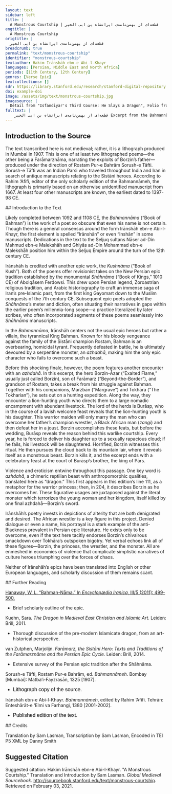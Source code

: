 ```yaml
---
layout: text
sidebar: left
title: |
  A Monstrous Courtship | قطعه‌ای از بهمن‌نامه‌ی ایرانشاه بن ابی الخیر
engtitle: |
  A Monstrous Courtship
origtitle: |
  قطعه‌ای از بهمن‌نامه‌ی ایرانشاه بن ابی الخیر
breadcrumb: true
permalink: "text/monstrous-courtship"
identifier: "monstrous-courtship"
textauthor: Hakim Irānshāh ebn-e Abi-l-Khayr
languages: [Persian, Middle East and North Africa]
periods: [11th Century, 12th Century]
genres: [Verse Epic]
textcollections: []
sdr: https://library.stanford.edu/research/stanford-digital-repository 
doi: example-doi 
image: /assets/img/text/monstrous-courtship.jpg
imagesource: |
  Detail from "Isfandiyar's Third Course: He Slays a Dragon", Folio from a Shahnama (Book of Kings), Abu'l Qasim Firdausi, ca. 1330–40; Ink, opaque watercolor, gold, and silver on paper; Metropolitan Museum of Art Bequest of Monroe C. Gutman, 1974 [CC]
fulltext: |
    قطعه‌ای از بهمن‌نامه‌ی ایرانشاه بن ابی الخیر Excerpt from the Bahmannāmeh of Irānshāh ebn-e Abi-l-Khayr برفتند ازینسان سه روز و سه شب｜شکم گرسنه ناچریده به لب They went on like this, three days and three nights, bellies hungry, lips famished. تن از ناچریدن چو شاخ نوان｜شده زیرشان بارگی ناتوان Their famished bodies became like quaking branches, their steeds weak beneath them. داستان برزین آزر با غلام و شیر The Tale of Borzin-Āzar, the Youth, and the Lion روز چهارم گه نیمروز｜غلامی همی رفت بس دلفروز The fourth day, at noontime, a youth went by, very pleasing to the heart, نشسته بر اسب عقیلی نژاد｜به دیدار کوه و به رفتار باد Seated on a horse of exalted pedigree, looking like a mountain, moving like wind, رخی همچو خورشید فرمانروا｜تنی همچو برقی میان هوا Face like the sovereign sun, body like lightning amid the air, یکی پیرهن پرنیان در برش｜کلاهی ز مشک سیه بر سرش A silken shirt over the chest, a musk-black hat over the head— گشاده گلی چو گل نارون｜ز خون تیره گشته برو پیرهن An opened flower, like an elm flower, shirt stained dark with blood. گرفته یکی شیر جنگی به بند｜فکنده مر او را به گردون کمند With a warlike lion taken in snares, a lasso thrown around its throat. به یاران چنین گفت برزین گو｜که با این شگفتست بسیار نو The hero Borzin said this to his companions: “This is a wonder, unprecedented… ببینید کاین کودک شیر خوار｜چگونه گرفتست آن شیر خوار See how this lion-eating child captured that wretched lion.” همانگه رسیدند نزد غلام｜بپرسید برزین و کردش سلام Right away they drew near to the youth. Borzin asked and gave his greeting, بدو گفت از آن پس که ای شیر زوش｜به گفتار من پهن بگشای گوش Said then, “Mighty lion! Open your ears wide to my speech. بدان کاندرین مرز بیگانه ایم｜اگر چند هر یک ز یک خانه ایم Know that we’re strangers in these borderlands, though each of us is from the same house. سه روز و سه شب گشت تا نان و آب｜نخورديم و از ما رمیده ست خواب It’s been three days and three nights since we’ve had food or drink, and sleep has fled from us. اگر میزبانی کنی در خورست｜که آزادمردی هم از گوهر ست It would be fitting if you hosted us, since nobility also comes from quality.” پریچهره پاسخ چنین داد باز｜که گر کار آسان نگیری دراز The fairy-faced youth gave this answer back: “If you don’t want to make an easy task tough, بیایید کز گوشت این شیر جنگ｜شما را کبابی دهم بی درنگ Come, and from the flesh of this battling lion, I’ll make you kebabs right away. مرا خوردن اینست بیگاه و گاه｜ندانم جز از بیشه و شیر راه This is my food, both night and day; I know no way but woods and lions. شکم چون تهی شد بر آید به جوش｜به هر چیز کردن توانی خموش When the belly becomes empty, it begins to churn; then, it might be silenced by anything. بدین خوردنی گر ندارید خوی｜شما را ازین بهتر است آرزوی But if you don’t have the stomach for such food, there’s better hope for you yet: به صحرا بدان بیشه اندر شوید｜چو لختی از آن سر فروتر شوید From these woods, enter the wasteland. When you’ve gone a little further that way, در و دشت و کوه و بیابان همه｜نه بینید جایی تهی از رمه In all the vale and plain and mountain and desert, you won’t see a spot empty of herds از اسبان تازی هیونان بار｜ز گاوان گردون هزاران هزار Of Arabian horses, baggage camels, thousands upon thousands of Tauruses, هم از مادیانها که بر شب یله｜هم از گوسفندان فراوان گله Also of mares that are loosed at night, also of sheep in abundant flocks. یکایک میان رمه بگذرید｜یکی دشت پیش اندرون بسپرید One after the other, pass among the herds, until you arrive in a further plain. بران دشت یابید خیمه هزار｜زده بر کنار یکی جویبار On that plain, you’ll find a thousand tents pitched beside a stream, همه دیبه‌یی سرخ زرد و بنفش｜زده بر در خیمه ها بر درفش All with crimson, yellow, and violet brocade set as flags by the tent doors. کجا خیمه‌یی سرخ اندر میان｜ سرش ماه زر دامنش پرنیان Where there’s a crimson tent in the midst, a golden moon on its crest, its skirts of silk, در آن خیمه آرام و خواب منست｜خداوند آن خانه باب منست In that tent is my rest and relaxation; the lord of that house is my father. ز من پیش او آشنایی دهید｜به جان از خورش روشنایی دهید Give him my regards, brighten your souls with food. بباشید یکچند مهمان ما｜فروزان شود کاخ و ایوان ما You’ll be our guests for a while. Our palace and vaulted hallThroughout this tale, the poet uses the architectural vocabulary of a settled court to describe the nomadic domain of Burāsb.will become radiant.” بخندید برزین و گفت ای دلیر｜به یزدان که هرگز نخوردیم شیر Borzin laughed, and said, “Brave one! By God, we’ve never eaten lion!” وز آنجا سوی بیشه بشتافتند｜جهانی پر از چارپا یافتند And from there they dashed towards the wood. They found the earth covered in livestock, یکی کودک اندر میان گله｜گله بر در و دشت گروه یله A child in the midst of the flocks, flocks on the vales and plains, wandering in groups— زده بر سر چوب تکیه چنان｜کجا باشد آیین و رسم شبان Pitched on top a pole, a sort of refuge, as is the custom and tradition of herdsmen there. بدو گفت پرمایه برزین تویی｜ز خون فرامرز پر کین تو یی The herdboy said, “You’re the wise Borzin! You’re of the vengeful Farāmarz’s blood! برو کآمد اکنون گه کام تو｜به خورشید تابان رسد نام تو Go on, for now the time of your desires has come; your fame has reached the blazing sun. به کاری که داری به پیش اندرون｜ترا بخت باشد بران رهنمون For the task that you have up ahead, fortune will be yours, by this prediction!” سپهبد همی گفت کاین فالگوی｜ز برزین چه آگاهی آمد به روی The commander kept saying, “How did this fortune-teller come to know of Borzin?” از آن چارپا سر به سر در گذشت｜ به بالا بر آمد از آن پهن دشت He passed by all that livestock, and came up from that wide plain. نگه کرد دشتی پر از خیمه دید｜همه سرخ و زرد و بنفش و سفید He looked, saw a plain full of tents, all crimson and yellow and violet and white, ز دیبای رومی یکایک زده｜ نگارش سراسر به زر آزده Each one fashioned of ByzantineRumi, “Roman,” a generic term for the West; in Irānshāh’s day, it referred particularly to the Byzantine Empire. brocade, sewn all over with golden figures; نهادند زی خیمه ای سرخ روی｜زبان از شگفتی پر از گفتگوی They turned towards a nearby crimson tent, the wonder of gossiping tongues, ز دیبای رومی یکی بارگاه｜نشسته یکی پیر در بارگاه A court of Byzantine brocade, an old man seated in the court, غلامان زرین کمر صف زده｜کلاه و کمرها به زر آزده Golden-belted youths set in ranks, hats and belts stitched with gold. برو آفرین کرد برزین و گفت｜که با جان تو آفرین باد جفت Borzin praised him, and said, “May praise be mated to your soul!” یکایک بپرسیدشان مرزبان｜سخن کرد گویا به شیرین زبان Marzbān asked them one by one, spoke his speech with a sweet tongue: چو مهمانت آید سخن خوبگوی｜ترش کم کن از بینوایی تو روی “When your guest comes, speaking eloquent speech, don’t knit your brows over your poverty.” نکو گفت دستور با شاه فش｜چه نیکوست از میزبان خوی خوش The councilor spoke fairly to the kingly one: “How sweet is a host’s good disposition!” مر آن پیر را بود بوراسب نام｜از آن چارپا روز و شب شادکام That old man’s name was Burāsb; his livestock made him blissful day and night. ز برزین بپرسید کای نامدار｜تو چون اوفتادی بدین ره گذار He asked Borzin, “Fame-bearer, why did you set out on this journey? کی و کجا رفت خواهی بگوی｜ز ما آرزو هر چه خواهی بجوی When and where do you wish to go? Speak! Seek from us whatever wish you desire.” بدو پهلوان گفت کای نیک خوی｜مرا نیست جز دیدنت آرزوی The champion said to him, “Fair-natured man, I have no wish but to see you. همی رفت خواهیم جایی دگر｜بدین کشور افتاد ما را گذر We still seek to go elsewhere—our passage has led through this country. بدین بارگه میهمان آمدیم｜خریدار رویت به جان آمدیم We’ve come as guests to this court; we’ve come to purchase your honor with our souls.” بفرمود بوراسب اندر زمان｜به خوالیگرش تا بیاورد نان Burāsb commanded his cook to bring food right away: ز بریان و ماهی و مرغ و بره｜ز هرگونه ای خوردنیها سره Fried meats and fish and poultry and lamb, every sort of pleasing food. بخوردند و زان تازه تر شد روان｜در آورد نیرو به تن پهلوان They ate, and it refreshed their spirits; it brought back strength to the champion’s body. بر آراستندش یکی خوابگاه｜روانش بر آسود از رنج راه A resting place was decked out for him; his spirit settled down from the sufferings of the road. دگر روز بوراسب خوانی نهاد｜که هرگز کس آن را ندارد به یاد The next day, Burāsb set out a banquet, unlike any that anyone could remember. ز هر خیمه ای نامداری بخواند｜بدان ساخته خوانشان بر نشاند He summoned a famous lord from every tent; with such preparations, set out a banquet for them. بخوردند از آن خوان بپرداختند｜یکی بزمگاه همی ساختند They ate, partook in that banquet with gusto; they were fashioning a feasting place. زمین بستد از باده ی ناب نور｜هوا پر شد از بوی مشک و بخور The earth was drenched in pure-bright wine, the air filled with the scents of musk and incense, فلک دود بست از بخار کباب｜به جرعه زمین مست گشت از شراب The heavens smoke-choked with kebab vapors. The earth grew drunk with gouts of wine. ز بوی گل و نرگس و یاسمین｜زمین شد به سان بهشت برین From the scent of rose, daffodils, and jasmine, the earth became like lofty paradise. همه ساز آن بارگه سیم ناب｜همه دل بر آواز چنگ و رباب All that court’s gear was pure silver, all hearts set on the songs of harp and rebab. چو از باده ی زرد همچون بهی｜سر سرکشان شد ز دانش تهی When yellow wine, just like beauty, emptied the haughty lords’ heads of wisdom, هوا پرده بر داشت از روی شرم｜بلندی گرفت آن سخنهای نرم The breeze lifted a veil from the face of shame. Those soft words took flight. سرافراز برزین به بوراسب گفت｜که اکنون سخنها نباید نهفت The proud Borzin said to Burāsb, “Now there’s no need to conceal speech. همی تا بدیدم بدانم ترا｜به نام و نژادت چه خوانم ترا I must know who you are, your name and your lineage; what should I call you? سزد گر بگویی که این جای چیست｜همین چارپای دلارای کیست It’s fitting if you say what this place is, and whose is this lovely livestock? که را باشد این کشور و جویبار｜چنین لشکری همچو باغ بهار Whose might this land and stream be, this warband like a spring garden?” چنین پاسخش داد کای سرفراز｜کنم آشکارا به پیش تو راز The other answered him, “Proud man, I will reveal this secret to you: چنان دان که این مرز جای منست｜همه دشت پر چارپای منست Know that this borderland is my place. All the plain is full of my livestock. مر این جوی را زنده رودست نام｜من از دیدنش سال و مه شاد کام The name of this stream is the Zandeh-rud.Literally, “Life-Giving River,” this flows from the Zagros Mountains through the city of Esfahān, though in recent years its flow has become drastically reduced through drought and mismanagement. Seeing it, I am blissful every month and year. گیا چون بر آید ز روی زمین｜بیایم من از پارس ایدر چنین When greenery comes up from the earth’s face, I come from Pārs to this very place. بدین مرغزار آورم چارپای｜چو فربه شود باز گردم به جای To this prairie, I bring the livestock; when they become fat, I go back. شه پارس باشد یکی نامور｜برادر مرا و ز پشت پدر The king of Pārs is a famous man, my brother, descended from my father. سرافراز یزدان نام ویست｜جهان سر به سر زیر کام ویست Proud Yazdād is his name. From end to end, the world is subject to his desire. به گاه شمردن دو ره سی هزار｜فزون آیدش لشکر نامدار In the mustering place, more than sixty thousand of his famed warband come to him. میان من و اوست این چارپای｜همه گدایی مرا زین به پای These livestock are shared between me and him; all of my dominion is based on this. غم آنست کز بهمن اسفندیار｜به تنگی گذارد همی روزگار The tragedy is that thanks to Bahman son of Esfandiyār, he passes his days in anxiety. همی خواهد از کشورش شاه باژ｜ندانم که گردون چه دارد به راز Bahman keeps seeking royal tribute from his land; I don’t know what secrets the heavens keep. شب و روز در پیش یزدان به پای｜همی گوید ای دادر پاک رای Night and day before God on his feet, Yazdād keeps saying, ‘Oh Just One of pure judgment, بده برزین ازان بدکنش｜مگردان ز کینه مر او را منش Deliver Borzin from that evildoer; do not turn his spirit back from vengeance. تبه کن تو بر دست این جان اوی｜منه بر جهان پیش فرمان اوی By Borzin’s hands, destroy Bahman’s life; do not deliver the world into his control.’Oppressed by Bahman, Yazdād prays for the king’s rival, Borzin. کنون آگهی آمد این چند روز｜ز برزین کجا بخت او گشت کوز Now news has come these past few days of Borzin, how his luck went crooked. تبه گشت بر دست آن دیوزاد｜که نام نژادش به گیتی مباد He was destroyed by that demon-spawn’s hand (may that lineage’s name vanish from the earth!) دل ما بلرزید از آن درد و غم｜وزین آگهی جان ما شد دژم Our hearts trembled from that pain and sorrow, and from that news our souls grew depressed. دگر باره شنیدم از رهنمای｜که آن پهلوان زنده مانده به جای Later, we heard from a courier that the champion remained alive, somewhere.” بدو گفت کز بهمن آمد سپاه｜سپاهی که بر باد بر بست راه Borzin told him, "An army came from Bahman, an army that blocked the passage of the wind. ز برزین آزر شکسته شدند｜بسی کشته و زار و خسته شدند They were shattered by Borzin-Āzar; many were killed or hurt or wounded.” چو بشنید بوراسب از آن شاد شد｜وزان غم روان وی آزاد شد When Burāsb heard this, he became glad, and his spirit became freed from that sorrow. بدو آفرین کرد و گفت ای جوان｜مرا از غم آزاد کردی روان He praised him, and said, “Young man, you’ve freed my spirit from sorrow. ز غمها روان تو آزاد باد｜دل نیک بختان تو شاد باد May your spirit be free from sorrow. May your fair-fortuned heart be glad!” بدو گفت کاین خیمه ها سر به سر｜که را باشد ای مهتر نامور Borzin said to him, “These tents altogether—whose are they, famous nobleman? ندانیم کس را بدین پایگاه｜ندارد چنین دستگه هیچ شاه We don’t know anyone in this encampment; no king has such a court!” بخندید بوراسب گفت ای پسر｜که را باشد این ساز و آیین و کر Burāsb laughed and said, “Son, whose is this gear, these customs and might? مر این سر کشان را که بینی همی｜به دل مهرشان بر گزینی همی They belong to these proud lords you keep seeing; you’d always pick out love in their hearts. نه خویشند ما را و نه لشکری｜همه با دل خویش درد آوری They aren’t mine, they aren’t my warband—all bring the pain of their own hearts! هزارند فرزند شاهان چین｜ز روم و ز چین و ز ایران زمین They’re a thousand kings’ sons from China; from Byzantium, China, and the land of Iran. همه یک به یک در پی کام دل｜وزین کام دل باز مانده خجل Each of them searching for his heart’s desire, and by this heart’s desire still confounded. بدین راه گر دیده ای کودکی｜گرفته ز شیران جنگی یکی On the road here, if you saw a child who’d captured one of those warlike lions, چنان دان که او مر مرا دختر است｜که هنگام کینه یکی لشکر است Know this: she is my daughter, who in times of violence is worth a whole warband. سر سال شاهان روی زمین｜بیایند خواهندش از من چنین At the year’s start, the kings of the earth will come seeking her from me in this way. هرآنکس که خواهد ز من دخترم｜چنان دان که از رای او نگذرم Anyone who wishes for my daughter from me, know this: I will not overrule her judgment. دو پیمان نهم پیش او اندرون｜که این هر دو نزدیک باشد به خون I will set forth for him two pledges regarding this, and both of these are linked to blood: یکی آنک با او نبرد آورد｜سر و خود او زیر گرد آورد One is that he must fight against her, and bring her head and helm down into the dirt. دو دیگر که دارم سیاهی درشت｜زند بر زمینش به هنگام پشت The second is that I have a gigantic Black man; throw him on his back upon the earth. هر آنکس که آرد به جا این دو کار｜دلش شادمان گردد از روزگار Whoever accomplishes these two things, then and there, fate will turn his heart to gladness.” درین بود کان اژدهای دلیر｜ز پشته در آمد گرفته دو شیر Just then that brave dragon came down from the hills, having captured two lions. دویدند پیش پرستندگان｜ازو بستدند آن ددان بندگان Servants came running forward; they took those bound beasts from her. بیامد پریچهره پیش پدر｜زمین را ببوسید و آمد به در The fairy-faced girl came before her father, kissed the earth and came through the door. دلیران یکایک فرو ماندند｜برو نام یزدان همی خواندند All the brave lords humbled themselves; they kept praising her in God’s name, ز بالا و دیدار و رفتار اوی｜وزان زورمندی و کردار اوی Her stature, her appearance, and her conduct, her mightiness and deeds. همی گفت برزین که ما روز و شب｜ز مردی و نیرو گشاییم لب Borzin kept saying, “Day and night, we will open our lips for her manliness and strength. شکارش به کردار بانو گشسب｜چنین شیر دل کی نشیند بر اسب Her quarry is like Bānu Goshasp’s, that lion-heart, when she rides upon her horse,Bānu Goshasp is a famed warrior woman, daughter of Rostam (and therefore Borzin’s aunt). In addition to appearing in the Bahmannāma and other poems, she stars as the hero of her own brief epic, the Bānugoshāspnāma. که بندد به یک ره دو شیر ژیان｜ز گردان ایران و تورانیان Who binds in one course two savage lions from among the heroes of Iran and Turān.”Iran’s traditional rivals, representing the peoples of the Central Asian steppes; from at least the Shāhnāma onward, associated with the Turks and with Chin (China). چنین گفت بوراسب کای شیر مرد｜که آمد کنون روزگار نبرد Burāsb said this: “Lion man! The time of battle is coming now.” سر سال نو را سه روز است گفت｜شود هر کس امروز جویای جفت He said, “The new year starts in three days; that day, everyone starts searching for a mate.” بدو گفت برزین که ما این سه روز｜بباشم نزد تو ای دلفروز Borzin said to him, “For these three days, I will stay close to you, heart-pleaser. ببینیم تا آن گل نارون｜هنر چون نماید درین انجمن We will see how that elm blossom demonstrates her skill at this gathering.” ببودند با رامش و نای ورود｜زبانها پر از پهلوانی سرود They engaged in pleasure and flute-playing, their tongues brimming with heroic songs. سر سال خوان نو آیین نهاد｜در رامش و شادکامی گشاد For New Year, a new-fashioned banquet was set; the gate of pleasure and delight was opened. چو در دست شادی در غم ببست｜گشادند بر باده ی لعل دست When the hand of joy shut the gate of grief, they opened their hands to ruby wine. دگر روز بوراسب بنهاد تخت｜به دشت اندرون زیر شاخ درخت The next day, Burāsb set out a throne upon the plain, beneath a tree branch. نهاده برو دستهای مهی｜بگسترده دیبای شاهنشهی Noble thrones were set out before him, imperial brocade was spread out. نشستند بر تخت پرمایگان｜چو برزین و دیگر گرانمایگان The wise sat upon those thrones, like Borzin, and others of great worth. منا دیگری در میان بانگ کرد｜که ای نامداران و مردان مرد Another cried out amid the crowd, “Famed ones! Men among men! بدانید که امروز سال نوست｜گه رامش و جشن کیخسروست Know that today is the New Year; it’s the time of pleasure, the festival of Kay Khosrow.Kay Khosrow was a just and much-loved king, who reigned before Bahman’s great-grandfather Lohrasp came to the throne. به میدان شوید و بجویید کام｜میان دلیران بر آرید نام Enter the arena and seek your desire! Exalt your name among the brave.” سر نامداران بر آمد ز خواب｜گرفته یکایک به میدان شتاب The heads of the famed lords lifted from sleep; each one came rushing to the arena. چو شد توده میدان از آن سروران｜سپاهی بیامد چو کوه گران When the arena became a mass of those chieftains, the army came like a massive mountain. داستان زنگی و جنگ کردن او The Tale of the African and His Battling به روغن بمالیده سر تا به پای｜چو دیوی رمیده ز نام خدای Rubbed with oil from head to foot, like a demon fleeing from the name of God, برهنه سراپای و اندام اوی｜به کشتی به گیتی شده نام اوی His body naked from head to foot, famed throughout the world for wrestling— تو گفتی همی کینه ورزد همی｜زمین زیر پایش بلرزد همی You’d say he always trained himself in violence; the earth trembled beneath his feet. دو چشمش به کردار دو طاس خون｜بر و یال همچون که بیستون His eyes were like two bowls of blood, his head and shoulders like Mount Bisotun.A peak in the Zagros Mountains, famed for the ancient reliefs carved on it. به میدان در آمد دمان و دنان｜دل هرکس از هیبت او رمان He entered the arena, hissing and strutting, everyone’s heart fleeing for fear of him. همانگاه بوراسب آواز داد｜که ای نامداران فرخ نژاد Just then Burāsb shouted out, “Famous lords of glorious lineage! به میدان شوید از پی کام و نام｜که این نام نیکو رساند به کام Enter the arena seeking desire and fame, for sweet fame comes through desire. هر آنکو به کشتی کند دست پیش｜بلای سیه باز دارد ز خویش Whoever sets his hands to wrestling, and keeps from himself a black calamity— همان دخترم را به گاه نبرد｜ز پشت ستور اندر آرد به گرد Then at the time of battle, casts that daughter of mine from her mount’s back into the dirt. همانگه بدو بخشمش ناگزیر｜*نه کابین بخواهم نه پیمان شیر Right then, I’ll grant her to him with no evasion; I’ll ask for no dowry, no lion’s pledge.” ز قهرش بجنبید دلها ز جای｜خرد پیش مهر اندر آورد پای His command made hearts spring from their place; wisdom lagged behind love. یکی جامه بر کند و از جای جست｜بیامد به هم باز زد هر دو دست One stripped off his robe and leaped from his place; he came to grips, struck with both hands. سیه چون چنان دید شد پر ز کین｜میان دو ابرو در آورد چین When the Black man saw this, he became full of violence. A furrow appeared between his brows. بغرید ماننده‌ی پیل مست｜میان دو پایش برون کرد دست He roared like an elephant in musth. He stuck his arm out between the other’s legs, در آورد و زد بر زمینش درشت｜سر مهره‌ی وی برون شد ز پشت Threw him and slammed him on the ground; the ends of his vertebrae stuck out from his back. یکی دیگر آمد بر شرزه زنگ｜به کشتی ندادش زمانی درنگ Another one came against the fierce African; he didn’t give him a moment’s respite in wrestling. بیامد یکی نامدار از میان｜ز تخم بزرگان ایرانیان A famed lord came out from the crowd, from the seed of the Iranian nobility. یکی مشت زد بر میانش سیاه｜به زخمی مر آن نامور شد تباه The Black man smashed a fist against his middle; the famed lord was destroyed by that injury. چنین تا از آن انجمن مرد بیست｜بیفگند هر کس همی خون گریست So it was until he’d overthrown twenty men from the assembly; each of them kept crying blood. ز خشمش تخاره بر آمد ز جای｜چو آتش به کشتی وی کرد رای Enraged, Tokhāra sprang from his place. Firelike, he set his mind on wrestling. بدو گفت بوراسب کای شیر مرد｜به گرد بلا تا توانی مگرد Burāsb said to him, “Lion-man! Don’t orbit around calamity, if you can help it. تو مهمان مایی بدین روزگار｜ترا با نبرد دلیران چه کار These days, you’re our guest; what business do you have, battling with brave men? نباید که زنگی ترا بشکند｜تن نامدارت به خاک افکند It wouldn’t be right for the African to break you, to hurl your famed body in the dust.” تخاره بدو گفت شاید رواست｜هوا بر دل هر کسی پادشاست Tokhāra said to him, “Maybe that’s right, but passion rules over everyone’s heart.” چو نزدیک زنگی رسید آن دلیر｜بغرید ماننده‌ی نره شیر When that brave man came near the African, he roared like a male lion; زبان را به دشنام بگشاد و گفت｜که ای زشت بد گوهر دیو جفت He loosened his tongue with curses, and said, “Ugly man of bad substance, demons’ mate, بدین نامداران گشادی دو دست｜هنر بین هم اکنون تو از پیل مست You’ve unleashed your hands on these famed lords; see now the skills of an elephant in musth!” بر آشفت زنگی ز دشنام اوی｜وزان ناسزا گفتن و کام اوی The African grew enraged from his curses, and from his slanderous speech and will; به پاسخ نیفزودنی گرم و سرد｜برو همچو دیو دژ آهنگ کرد In answer, without adding to the drama, he acted on him like a demon from the Iron Fortress. ز کینه بدو اندر آمد درشت｜بر افروخت یال و بر آورد پشت He fell upon him violently, enraged; his great frame bristled, his back stretched. بزد بر تهیگاه بشکست خرد｜تخاره بیفتاد و گویی بمرد He struck him in the flank, shattered him utterly. Tokhāra fell—you’d say he died! *ز خاکش تنی چند بر داشتند｜به پرده درون خوار بگذاشتند Some lifted the body up from the dust. They brought him, pitiful, into a tent. بخندید برزین ز کردار اوی｜وزان تیزی خام گفتار اوی Borzin laughed at his deeds, and at his sharp, raw speech. دژم شد ز خندیدنش مرزبان｜بدو گفت کای شیردل پهلوان Marzbān grew enraged at his laugher, and said to him, “Lion-hearted champion, سزد گر تو نیز آزمایش کنی｜به نیرو هنرها نمایش کنی It would be fitting for you to endeavor also, to forcefully display your skills. بود کاین سیه را در آری ز پای｜برین ماه پیکر شوی کدخدای Should you throw this Black man off his feet, you’ll become lord of that moon-bodied girl. که تو مایه از تخمه‌ی نیرمی｜نبیره جهان پهلوان رستمی For the seed of Nariman’s your origin; you’re grandson of the World-Champion,Jahān-pahlavān, an epithet regularly granted to Rostam as the preeminent epic hero. Rostam. ترا هست کشتی سرشت و نهاد｜کنون داد باید بدین رزم داد Wrestling’s part of your nature and disposition! Now you must bring a just end to this combat.” کشتی گرفتن برزین با غلام زنگی Borzin’s Wrestling with the African Youth بر آشفت برزین کزینسان شنید｜همانگاه جامه ز تن بر کشید Borzin grew enraged when he heard this. Right away he stripped the robe from his body. چه خواهی همی کرد بوراسب گفت｜که با جان پاکت خرد باد جفت “What are you trying to do?” Burāsb asked. “May wisdom be mated with your pure soul!” یکی با سیه گفت کشتی کنم｜برو بر یکی پیشدستی کنم “Just once,” Borzin said, “I’ll wrestle with the Black man. Just once, I’ll outmaneuver him.” بدو گفت کای مایه‌ی دین و داد｜نگر تا ازین گفته نیاری تو یاد Burāsb said, “Essence of faith and justice, mind that you don’t have cause to rue this speech. تو بیگانه یی نه بدین آمدی｜نه از بهر پیکار و کین آمدی You’re a stranger here. Don’t come into this! Don’t come for fighting and vengeance! به ویژه که دیدی هنرهای او｜ندارد کسی بر زمین پای او Especially since you’ve seen his skills—no one on earth has a stance like his! ازان نامداران سه تن را بکشت｜تن بیست را بر زمین نهد درشت He’s killed three of those famed lords, slammed the bodies of twenty violently against the earth. چرا کرد باید به دریا شناه｜به ویژه کسی کاو نداند شناه Why should anyone dare to swim the sea, especially someone who doesn’t know how to swim? خرد بر گمار ارتوانی به دل｜که پیشین بود کاروان گاه گل Appoint wisdom to your heart, if you can; for ahead lies the caravansarai of clay.” بدو گفت کای مایه‌‌‌ی مردمی｜دلم شد ز پیکار زنگی غمی Borzin said to him, “Essence of manliness, my heart has grown sad from the African’s fighting. یکی آزمایش کنم با سیاه｜مگر بخت بگشایدم بسته راه I’ll try myself once against the Black man. If fortune’s mine, I might force the blocked path.” سپهبد چو جامه ز سر بر کشید｜ز پرده درون دختر او را بدید When the commander pulled his robe over his head, the girl saw him from inside her tent: بدان ناز پرورده اندام اوی｜چنان کش خرامیدن و گام اوی His well-nourished body, that fair striding and step of his. ز مهرش به جان تاب آتش رسید｜دلش پرده ی شرم را بر درید Love for him brought a blazing fire to her heart. Her heart tore the shroud of shame. دلش گشت چون دیده‌ی دردمند｜تن زورمندش تباه و نژند Her heart became like a stricken eye; her mighty body became ruined and undone. همی گفت با خویشتن کدخدای｜سیه را یکی سست شد دست و پای She kept saying to herself, “Lord, the Black man’s hands and feet have become a bit weak. مگر گردد او شوی و سالار من｜به گیتی نشاید جز او یار من Perhaps the other will be my husband and master. In this world, only he will be my companion.” در اندیشه بود آن پریچهره ماه｜که برزین در آمد به تنگ سیاه That fairy-faced moon was in a state of anxiety when Borzin went up against the Black man. بغرید و چون رعد زد هر دو دست｜به گردش بگردید چون پیل مست He roared, and like thunder struck with his two hands; he circled him like an elephant in musth. بترسید زنگی ازان شاخ و یال｜ز سستی شدش پای همچون دوال The African feared his limbs and frame. Weakness made his legs like leather strips. بزد بر دهانش یکی پشت دست｜دو دندان پیشین او را شکست Borzin backhanded him across the mouth; he broke his two front teeth. برون کرد دستش میان دو پای｜هنر کرد و بر کند او را ز جای He stuck his hand between the other’s legs, showed his skill, and uprooted him from his place. به گردن بر آورد و زد بر زمین｜نشست از برش همچو شیر عرین He hoisted him by the neck and hurled him onto the earth, sat on his chest like a lion in its lair. برو هر کسی آفرین خواند نو｜وزان انجمن بانگ بر خواست غو Upon him, everyone called out praises anew. Shouting whoops rose up from that assembly. چو بر داشتند آن سیه را ز خاک｜برو پشت و پهلو همه چاک چاک When they lifted that Black man up from the dust, his back and sides were completely shattered. بدو گفت بوراسب کای نامدار｜نبردیست مانده ز پیش تو کار Burāsb said to Borzin, “Famous man, there remains ahead of you one battle to wage. چو هر دو به دستت بر آید همی｜بهانه به گیتی سر آید همی When you have both of them in hand, the conditions will be fulfilled in this world.” پراکنده گشت آن بزرگ انجمن｜وزانجا به سوی خیمه شد پیلتن That great assembly scattered. The mammoth hero went from there towards his tent. به شادی و رامش گشادند دست｜همه شب شدند از می لعل مست They opened their hands to joy and pleasure. All night, they became drunk on ruby wine. کشتی گرفتن دختر با برزین و انداختن برزین او را The Girl’s Struggle with Borzin and Borzin’s Overthrowing Her چو طاوس زنگی ز گه بر فروخت｜بر و یال زاغ سیه را بسوخت When the African peacock blazed up from its place, it burned the crows’ wings and feathers. به میدان شد آن دختر خوبچهر｜سری پر ز کینه دلی پر ز مهر That fair-faced girl entered the arena, head full of violence and heart full of love. به اسب عقیلی به سان عقاب｜*تن از باد و پای از درنگ و شتاب On a pedigreed horse, like an eagle, body made of wind, feet quick to halt and rush. سپهبد برابر شدش در زمان｜به سان یکی اژدهای دمان Right then, the commander came against her like a hissing dragon. بر آویختند آن سواران جنگ｜نظاره بران دشت شیر و پلنگ Those battle-knights came to grips, lions and leopards their audience on that plain. چو شد حمله اندر میانشان بسی｜نشد چیره بر هم نبردش کسی When the first attack was done between them, neither one was victorious in battle over the other. سپهبد بر آشفت بر روزگار｜چو باد اندر آمد ز فرجام کار The commander became enraged against fate; he charged in like the wind to conclude the affair. یکی نیزه زد بر میانش ز کین｜ز زینش بر آورد و زد بر زمین He struck a lance violently against her belly, threw her from her saddle, and she struck the earth. ز برزین دل سرکشان شد دژم｜*شد امید هر کس ازان کام کم Borzin frustrated the hearts of the haughty; everyone else’s hopes for that desire grew scant. چو از خاک بر خاست آن دل گسل｜ز پرده برون شد ز میدان خجل When that heart-tearer rose up from the dust, she went in shame from the arena to her tent. به برزین چنین گفت بوراسب راد｜که از رزم کشتی بدادی تو داد The noble Burāsb said this to Borzin: “You put a just end to this battle and wrestling. کنون دختر من ترا است و بس｜نخواهد رسیدن بدو دست کس Now my daughter is yours, that’s it. No one else’s hand will touch her. ولیکن زمان ده مرا چند روز｜که گردد به کام تو گیتی فروز But give me some time, a few days, that the world may become bright by your will. چو فربه شود چارپای و گله｜کنم در در و دشت یکسر یله When the livestock and flocks become fat, I will herd them all together in the vale and plain. از ایدر کشم آنگهی سوی پارس｜بدین از تو دارم فراوان سپاس From here, I will drive then towards Pārs. For this, I’ll be abundantly thankful to you.” بدو گفت برزین که فرمانبرم｜ز رای و ز گفتار تو نگذرم Borzin said to him, “I’m at your service. I won’t transgress your judgment or words.” ببودند یکچند شادان به دشت｜به رامش شب و روزشان در گذشت They were happy for some time in the plain. Their days and nights passed in pleasure. بسازید سوری بدان مرز و بوم｜که هرگز نبود اندر آیین روم Burāsb set a feast in that border region, such as there never was in Byzantine custom. یکی روز بوراسب هنگام بار｜دژم بود دلی خسته روزگار One day at court, Burāsb seemed depressed, his heart wounded by fate. سپهبد به دیدار او شد به گاه｜دژم دید هر چند کردش نگاه The commander, went to the throne to see him; saw him depressed whenever he glanced at him. بر اندوه گواهی دهد روی زرد｜چو زردی نماید همی رنگ مرد A sallow face gives evidence of sorrow, when a man’s color always appears sallow. بجوشد ز غم زهره‌ی آدمی｜ازیرا بود زرد روی غمی A person’s bile churns from sadness; from this comes a sallow face and sadness. چو شادی که افزون کند خون چو مل｜ازیرا شود روی همرنگ گل Similarly, happiness increases the wine-like blood; this makes the face the color of roses. سپهبد بدو گفت کای سرفراز｜چه بودت که اندیشه کردی دراز The commander said to him, “Proud man, what’s going on, that you lengthen your cares? دلت را نگویی که کردست تنگ｜که از من بپوشی همی بی درنگ You won’t speak of what constricts your heart; you conceal it from me ceaselessly.” بدو گفت کای مایه‌ی روزگار｜مپرس این که بر من درازست کار Burāsb said to him, “Essence of fate, don’t ask me this, for my woes have become interminable. یکی کار پیش آمدستم شگفت｜که با هر کسی باز نتوانش گفت Something has happened to me, a wonder that cannot be repeated to anyone. دو سالست تا این گیاخوار من｜تباهی فزوده است در کار من For two years, thanks to these grazers of mine, my affairs have turned to measureless ruin. چو آید بهاران و اردیبهشت｜همه دشت گردد چو خرم بهشت When the springs come, and Ordibehesht, The second month of the Iranian calendar, corresponding to late April and early May.all the plain appears like a blossoming paradise. جهانی به رامش گشایند دست｜مرا با غم و درد باید نشست All people open their hands to pleasure, while I must sit in grief and anguish. بباید مرا دختر آراستن｜به کردار سروی به پیراستن My daughter must be adorned, ornamented like a cypress tree ز پیرایه‌ای بر تنش زیوری｜به سر بر نهادن ز زر افسری With finery: gems on her body, and a golden tiara set on her head. برو سوختن مشک چندین به دشت｜که پیرامن وی نشاید گذشت Some musk is burned over her, upon the plain, so that no one might get near her. فرستاد باید به جای بلند｜نشاندن بر آنجا یکی مستمند She must be sent to a high place and set in that spot for a while, miserable. یکی پاره ابر اندر آید ز کوه｜که از دیدنش دیو گردد ستوه A scrap of cloud descends from the mountain—seeing it, a demon would be terrified— خروشان و آتش ز پیشش جهان｜گهی تیره زد گاه روشن جهان Roaring, with fire darting before it. Then darkness strikes the world’s bright places. بگیردش و گرد اندر آید چو دود｜شود دختر من سیاه و کبود It takes her and comes swirling like smoke; my daughter becomes black and ashen. *زمانی بباشد شود ناپدید｜*به گیتی کسی این شگفتی ندید [For a while, she remains invisible; no one in the world has seen such a wonder.]This and subsequent bracketed lines do not appear in the lithograph. ز آن پس گه گردد ز دختر جدا｜ره کوه گیرد هم اندر هوا Then, when it separates from the girl, it takes its way back to the mountain through the air. بماند مر آن دخترم مستمند｜دو هفته به خانه تباه و نژند That daughter of mine remains miserable for two weeks at home, ruined and distraught. زیانش ندیدند از آن سرکشان｜ز مهر خداییش بر وی نشان [Her injury: after that, the proud princes did not see any sign of her maidenhead upon her.]” بدو گفت کای کار دیده هژبر｜گر او را نبخشی بر آن تیره ابر Borzin said to him, “Experienced lion, what if you didn’t give her to that dark cloud? بگو تا زیانی چه آرد ترا｜چه پتیاره پیش آورد مر ترا Speak of the injury that is yours—what does the monster bring upon you?” چنین داد پاسخ که یکسال پیش｜زحمیت ندادم بدو دخت خویش He answered, “One year ago, in my pride I did not give it my daughter. ز کوه بلند اندر آتش فروخت｜همه چارپایم سراسر بسوخت From within the high mountain, fire flared, and burned all my livestock completely. من از هول آن روز ترسیده‌ام｜کزان روز پتیاره را دیده‌ام I am afraid of the terror of that day, for that day I saw the monster. ببینی تو فردا چو آگه شوی｜گر از خویشتن بر سر ره شوی You’ll see tomorrow, for you’ll witness it, if you take yourself along that path.” سپهبد ز گفتار او شد دژم｜فرو ماند و دیگر نزد هیچ دم His words made the commander furious. He felt downcast, and didn’t breathe another breath. همه شب همی بود اندیشناک｜جهان را چو بزدود خورشید پاک All night, he was beset continually by worry. When the pure sun scrubbed clean the world, همانگه بپوشید خفتان جنگ｜دلیران او بر کشیدند تنگ Right then he put on his battle-coat. His brave followers drew close around him. بیامد به دشت اندرون ایستاد｜همی کرد بوراسب گفتار یاد He went to the plain and stood within it, and kept remembering Burāsb’s words. همی گفت با مرزبان و تخار｜که این بس شگفت آمد از روزگار He kept saying to Marzbān and Tokhār, “This is truly a wonder come from fate.” همانگاه دختر بیامد به دشت｜چو سرو خرامان برو بر گذشت Right then the girl came to the plain. Like a striding cypress, she passed by him, سر افکنده در پیش و گشته دژم｜چو نازنده سروی که گردد به خم Head bowed forward; she’d become depressed, like a proud cypress that’s become bent. پر از زیورش گردن و دست پای｜پر از گوهرش حلقه مشک سای Her neck and arms and legs covered in gems, her musk-spreading earrings covered in jewels, فکنده بسی تاب در مشک ناب｜ز چادر دمان بوی مشک و گلاب Abundant curls drenched in pure musk, scents of musk and rosewater exhaling from her veil. بسی خادمان سیه پیش و پس｜پرستنده با وی ز هر گونه کس Many Black servants before and behind her, all sorts of people attending upon her. بماند آن پریچهره بر پهن دشت｜پرستنده یک بارگی باز گشت That fairy-faced girl remained in the broad plain. The attendants all at once drew back from her. یکی تیره ابری هم اندر زمان｜به زیر آمد از کوه و از آسمان In that very instant, a dark cloud came down from the mountain and from the heavens. جهان قیرگون شد از آن تیره ابر｜خروشان جوشان و چو جنگی هژبر The world became pitch-black from that dark cloud, which roared and frothed like a warlike lion. گرفته جهان آتش و دود ازو｜همی هر زمان آتش افزود ازو The world took on its fire and smoke. Always the flames kept spreading from it. کشان دامنش بر زمین پر ز چین｜چو دودی که خیزد ز روی زمین Trailing its twisted robes along the ground, like smoke rising from the face of the earth, خروشان ز کوه اندر آمد به دشت｜زمانی به پیرامن وی گذشت Roaring, it descended from the mountain to the plain. For a moment it passed around her. *به گرد اندر آمدش مانند دود｜*کزو سیمتن هیچ پیدا نبود [It swept all around her like smoke, so that nothing could be seen of her silver body.] فقان کرد و بیداد بسیار کرد｜زمانی همی بود با رنج و درد It bellowed, and committed great wrongs; for a time everything was suffering and pain دگر باره شد بر میان هوا｜بپوشید خورشید فرمانروا Then again it lifted up into the midst of the air, and covered up the sovereign sun. سپهبد همی تاخت زیر اندرش｜تخاره بدو مرزبان همبرش The commander galloped on, directly beneath it, Tokhāra with him, Marzbān right by him. ببرید ازان دشت فرسنگ پنج｜بران کوه رفتند با درد و رنج They cut across five parasangs of that plain; they went to that mountain of pain and suffering. ز کوه اندر آمد به شیب دره｜همی راند برزین گو یکسره From the mountain, they came into a steep canyon. The hero Borzin kept driving directly on. ز پس چون نگه کرد کس را ندید｜گران شد عنان و فرو آرمید Then when he looked around, he didn’t see anyone. His reins grew heavy, and he grew still. چنین گفت برزین بدان هر دو کس｜که از ره چرا باز ماندید پس Borzin called to the two of them, “Why do you stay back along the path?” تخاره بدو گفت ای نیک یار｜گذشتن مجالست ازین کوهسار Tokhāra said to him, “Fair companion, it’s possible to pass into this highland, نکرده ست بازی به جان هوشمند｜نه کس بر تن خویش جوید گزند But a wise man doesn’t gamble away his soul! No one seeks injuries upon his own body! تو بیهوده در کوه تازی｜همی چه خواهی ازین اسب تازی همی You, galloping foolishly into the mountain, what do you want from your Arabian horse? من این ابر تیره ندانم که چیست｜در اندیشه زو در گمانم که کیست I don’t know what this dark cloud is. It worries me! I have no idea who it is. تو فرمان کن و باز گرد و مپای｜بدین باز گشتن بهش بر فزای Give the order! Turn back, and don’t delay. By returning, show greater wisdom.” بدو گفت برزین که تو جای دار｜که من رفت خواهم بدین کوهسار Borzin said to him, “You hold this ground, for I will go into this highland. ببینم که این دیو پتیاره کیست｜چو کار آمد از پیش من چاره چیست I will see who this monstrous demon is. When a mission comes to me, what else can I do? شما هر دو ایدر بدارید پای｜که گر زنده مانم خود آیم به جای Both of you, hold firm here, for if I remain alive, I myself will return to this place, وگر مرگ پیش آیدم ناگاهان｜مرا زندگانی سر آرد جهان And if death comes suddenly upon me, this world will have brought my lifetime to an end. درین کوه فردا بجویید اسب｜فرستید نزدیک بانو گشسب Tomorrow, search for my horse in this mountain; send it on to Bānu Goshasp.” بگفت این و آن هر دو بگریستند｜دو روز اندر آن غم همی زیستند He said this, and those two both cried; they lived for two days in such grief. رفتن برزین آزر به جنگ اژدها Borzin-Āzar Goes to Battle the Dragon چو برزین فرو رفت از آن برز کوه｜تکاور شد ز کوه خارا ستوه When Borzin went down from that mountaintop, that flint-pillared mountain made him bold. همی رفت تا شب در آن غارها｜فکنده سپر دید خروارها He kept riding until night through those caverns; he saw heaps of shields scattered about. سراسر دره دید سرخ و سیاه｜همی کرد برزین بدان بر نگاه He saw the vale completely red and black. Borzin kept gazing at it. همی گفت کاندر چنین جای تنگ｜دو لشکر همانا که کرده ست جنگ He kept saying, “In this narrow place, it seems two armies have done battle.” در آن ریگها چون نگه کرد ژرف｜همانا چنان اژدها بود جرف When he looked deep into that rubble, it seemed to be that dragon’s castings. به گاه بهاران تنش ریخته｜ز هر سو به خاک اندر آمیخته In the springtime, its body sloughed off, mixed with the dust in all directions. بترسید برزین از آن هول جای｜همی بود تنها و در پیش پای Borzin grew scared of that terror-place. He was still alone, his foot set forward. درین بود کز کوه ژرف اژدها｜بغرید کرد آتش از دم رها At that moment from the mountain depths, the dragon roared and shot fire from its breath. هوا تیره گون گشت از کام او｜زمین رفت در زیر اندام او Its maw darkened the air. The earth vanished beneath its bulk, دهانش به مانند غاری فراخ｜چو الماس بر سر مر او را دو شاخ Its mouth like a gaping cavern, two horns like diamonds on its head, دو چشمش به کردار دو طاس خون｜سرش همچنان چون که بیستون Its two eyes like two bowls of blood, its head exactly like Mount Bisotun. ز سر تا به دم بود صد گز فزون｜دل شیر ار دیدن او زبون From head to tail, it was more than a hundred yards. The lion’s heart would weaken, seeing it. چون برزین چنان دید یک نعره کرد｜چنان چون دلیران به گاه نبرد When Borzin saw it, he let out a cry, just as brave warriors do on the day of battle. چو آواز برزینش آمد به گوش｜به مغز اندرش تیزتر گشت هوش When Borzin’s voice reached its ears, its mind grew harsher within its brain. در آمد روان از سر کوهسار｜کمان را بمالید مرد سوار It came rushing down from the highland heights. The cavalier grasped his bow. بپیوست بر شصت تیر خدنگ｜چو دید اژدها اندر آمد به تنگ He hooked the poplar arrow above his thumb-ring, when he saw that dragon draw near. چو با چرخ سوفار شدست بار｜بجست اژدها را دو دیده سوار When the nock was set firm on the arc, the cavalier sought the dragon’s two eyes. چو بگشاد شصت آن یل نامدار｜به چشمش زد آن تیر الماس دار When that famous hero slipped his thumb-ring, that diamond-bearing arrow struck its eye. چو انداخت بر دیده آمدش راست｜ز درد اژدها خویش را کرد راست When he shot, it landed right in its eye; from pain, the dragon straightened itself out. خدنگ دگر باره پیوند کرد｜چنان جانور را چنین بند کرد He nocked another poplar-shaft, in order to subdue that creature. زدش بر دگر دیده و کرد کور｜همی زان روز خمش ز تن رفت زور He struck it in the other eye and made it blind. From the pain in its eyes, strength left its body. یکی اژدها بر کشید از نیام｜که تازی همی خواند او را حسام He drew another dragon from his sheathe, what the Arabs usually call a “scimitar”— بغرید ماننده پیل مست｜به یک زخم از تن سرش کرد پست [...]This line (“He roared like an elephant in musth; with one blow, he made its head droop from its body”) seems extraneous; it appears to narrate the same action as the subsequent line while breaking the syntactic connection to the “scimitar.” خورش دادش از خون و خونخوار رفت｜همانگه سرش را ز تن بر گرفت He fed it with blood and it became bloodthirsty. With one blow, he struck its head from its body. فرود آمد و چشمه‌ی آب جست｜به آب اندر آمد سر و تن بشست He dismounted and sought a spring of water. He came into the water, washed his head and body, وز آنجا بیامد به جای نماز｜همی گفت کای پاک دانای راز And from there came to a praying place. He kept saying, “Pure Knower of Secrets, تو دادی مر این بنده را دسترس｜تو باشی به هر جای فریاد رس To this slave you gave assistance. In every place, you rush to the cries of the distressed.” وز آنجا سر اژدها بر گرفت｜به نزدیک یاران ره اندر گرفت And from there he took up the dragon’s head, and took the path towards his companions. بینداخت سر پیش آن سرکشان｜که سر باشد از تن به هر جا نشان He threw the head down before those haughty lords, for everywhere the head signifies the body. تخاره چو آن دید و دندان اوی｜بسی آفرین کرد بر جان اوی When Tokhāra saw that, and its teeth, he heaped plenty of praise upon his soul. همی گفت مردی همین است و بس｜ندیدیم از اینسان دلیری ز کس He kept saying, “This is manliness, that’s it! We’ve never seen bravery like this from anyone!” چو نزدیک بوراسب رفتند باز｜بینداخت سر پیش آن سر فراز When they went back to Burāsb, he threw the head down before that proud lord. بترسید سخت آن یل از اژدها｜*بشد از دلش هوش گفتی رها That hero feared the dragon terribly; you’d say consciousness fled from his heart. بمالید بر خاک پیشش جبین｜بسی خواند بر جان او آفرین He rubbed his forehead in the dust before him, and heaped plenty of praise upon his soul. همی گفت از این سان هنر کس نکرد｜که کردی تو امروز ای شیر مرد He kept saying, “No one has shown such skill as you’ve done today, lion-man! همانگه از تخمه‌ی نیرمی｜که با زور سام و دل رستمی Surely you’re of Nariman’s seed, since you have Sām’s strength and Rostam’s heart.” به مژده سواری سوی شاه پارس｜بیامد نزدیک نیکی شناس A horseman came bearing the good news to the King of Pārs, to that one versed in goodness: که از دشمن ما بر آمد هلاک｜به دست سواری هنرمند پاک “Destruction has come upon our enemy, at the hands of a skillful, pure cavalier, که رویش ز خورشید تابانتر است｜خردش از هنرها فراوانتر است Whose face is more radiant than the sun, whose wisdom is even more abundant than his skills. پس از مژده اینک بیاییم زود｜بگوییم یکایک ترا هر چه بود Following this good news. We’ll come quickly; we’ll tell you of everything, as it happened.” سه روز اندر آن دشت کرد او درنگ｜گله نزد خویش اندر آورد تنگ Three days he tarried in that plain, brought the herds close in around him. چهارم روزگاه بر خاست نای｜به اسب اندر آورد بوراسب پای On the fourth day, flutes sounded. Burāsb mounted up on his horse. سوی پارس رفتند یکسر به هم｜ز دل دور کرده همه رنج و غم Towards Pārs they went all together, casting suffering and grief far from their hearts. برادر پذیره شدش با سپاه｜سپاهی که گردش رسیدی به ماه His brother greeted him with his army, an army whose mustering had taken a month. به شهر اندر آورد و بردش به کاخ｜به باغ دلارای و جای فراخ He escorted them through the city to the palace, to a heart-pleasing garden and an open place. شب آمد بگفت آن همه سر گذشت｜ز برزین و کشتی زنگی و دشت Night came. Burāsb told all that had happened, Borzin and the African’s wrestling and the plain, وز آن ابر کان اژدها گشته بود｜که برزین یل کشت او را چو دود And that cloud that turned into that dragon, which the hero Borzin killed like mere vapor. از آن شادمان شد دل شاه پارس｜همی داشت زیشان فراوان سپاس The King of Pārs’s heart grew glad from that; he gave abundant thanks to them. سرافراز بوراسب و یزداد باز｜یکی هفته کردند در شهر ساز The proud Burāsb and the falcon Yazdād made a week-long feast in that city. فراوان بکشتند اسب و گله｜بسی گاو و آن گوسفندان یله They killed many horses and herds, many cows and those sheep from the flocks. یکی سور کردند آن سرکشان｜که هرگز ندارد کس آزانشان Those proud lords made a banquet, for never has anyone had wealth like them. هوا یکسر از مشک بد پر ز بوی｜نشایست مردم گذشتن به کوی The air was completely full of the scent of musk; people couldn’t pass through the alleyways. جوانان و پیران همه شاد و مست｜گرفته همه دسته‌ی گل به دست Young and old, all glad and drunk, all taking bouquets of flowers in hand. چنان بود بازار و کوی از نثار｜که زر و درم گشت چون خاک خوار Such wealth was scattered in markets and alleys, that gold and dirhams became despised as dust. تو گفتی که چرخ بلند از برش｜ستاره فشاند همی بر سرش You’d say that high heaven rained stars from its breast down upon his head. 
---
```

## Introduction to the Source 
<p>The text transcribed here is not medieval; rather, it is a lithograph produced in Mumbai in 1907. This is one of at least two lithographed poems—the other being a Farāmarznāma, narrating the exploits of Borzin’s father—produced under the direction of Rostam Pur-e Bahrām Sorush-e Tāfti. Sorush-e Tāfti was an Indian Parsi who traveled throughout India and Iran in search of antique manuscripts relating to the Sistāni heroes. According to Rahim ‘Afifi, editor of the only scholarly edition of the Bahmannāmeh, the lithograph is primarily based on an otherwise unidentified manuscript from 1667. At least four other manuscripts are known, the earliest dated to 1397-98 CE.</p>
## Introduction to the Text 
<p dir="ltr" id="docs-internal-guid-725abe16-7fff-3954-fd22-89e91a3b4740">Likely completed between 1092 and 1108 CE, the <em>Bahmannāma</em> (“Book of Bahman”) is the work of a poet so obscure that even his name is not certain. Though there is a general consensus around the form Irānshāh ebn-e Abi-l-Khayr, the first element is spelled “Irānshān” or even “Inshān” in some manuscripts. Dedications in the text to the Seljuq sultans Nāser ad-Din Mahmud ebn-e Malekshāh and Ghiyās ad-Din Mohammad ebn-e Malekshāh position him within the Seljuq Empire around the turn of the 12th century CE.  </p> <p dir="ltr">Irānshāh is credited with another epic work, the <em>Kushnāma</em> (“Book of Kush”). Both of the poems offer revisionist takes on the New Persian epic tradition established by the monumental <em>Shāhnāma</em> (“Book of Kings,” 1010 CE) of Abolqāsem Ferdowsi. This drew upon Persian legend, Zoroastrian religious tradition, and Arabic historiography to craft an immense saga of Iran’s pre-Islamic past, from the first king Gayomart down to the Muslim conquests of the 7th century CE. Subsequent epic poets adopted the <em>Shāhnāma</em>’s meter and diction, often situating their narratives in gaps within the earlier poem’s millennia-long scope—a practice literalized by later scribes, who often incorporated segments of these poems seamlessly into <em>Shāhnāma</em> manuscripts. </p> <p dir="ltr">In the <em>Bahmannāma</em>, Irānshāh centers not the usual epic heroes but rather a villain, the tyrannical King Bahman. Known for his bloody vengeance against the family of the Sistāni champion Rostam, Bahman is an overbearing, homicidal tyrant. Frequently defeated in battle, he is ultimately devoured by a serpentine monster, an <em>azhdahā</em>, making him the only epic character who fails to overcome such a beast. </p> <p dir="ltr">Before this shocking finale, however, the poem features another encounter with an <em>azhdahā</em>. In this excerpt, the hero Borzin-Āzar (“Exalted Flame,” usually just called Borzin), son of Farāmarz (“Beyond-the-Border”), and grandson of Rostam, takes a break from his struggle against Bahman. Together with his companions, Marzbān (“Margrave”) and Tokhāra (“The Tokharian”), he sets out on a hunting expedition. Along the way, they encounter a lion-hunting youth who directs them to a large nomadic encampment with abundant livestock. The lord of the herds is Burāsp, who in the course of a lavish welcome feast reveals that the lion-hunting youth is his daughter. This warrior maiden will only marry the man who can overcome her father’s champion wrestler, a Black African man (<em>zangi</em>) and then defeat her in a joust. Borzin accomplishes these feats, but before the wedding, Burāsp reveals the reason behind this warlike courtship. Every year, he is forced to deliver his daughter up to a sexually rapacious cloud; if he fails, his livestock will be slaughtered. Horrified, Borzin witnesses this ritual. He then pursues the cloud back to its mountain lair, where it reveals itself as a monstrous beast. Borzin kills it, and the excerpt ends with a celebratory feast at the court of Burāsp’s brother, the king of Pārs.</p> <p dir="ltr">Violence and eroticism entwine throughout this passage. One key word is <em>azhdahā</em>, a chimeric reptilian beast with anthropomorphic qualities, translated here as “dragon.” This first appears in this edition’s line 111, as a metaphor for the warrior princess; then, in 204, it describes Borzin as he overcomes her. These figurative usages are juxtaposed against the literal monster which terrorizes the young woman and her kingdom, itself killed by one final azhdahā—Borzin’s sword.</p> <p dir="ltr">Irānshāh’s poetry invests in depictions of alterity that are both denigrated and desired. The African wrestler is a key figure in this project. Denied dialogue or even a name, his portrayal is a stark example of the anti-Blackness prevalent in Persian epic literature. He exists only to be overcome, even if the text here tacitly endorses Borzin’s chivalrous smackdown over Tokhāra’s outspoken bigotry. Yet verbal echoes link all of these figures—Borzin, the princess, the wrestler, and the monster. All are enmeshed in economies of violence that complicate simplistic narratives of culture heroes triumphing over the forces of chaos. </p> <p dir="ltr">Neither of Irānshāh’s epics have been translated into English or other European languages, and scholarly discussion of them remains scant.</p>
## Further Reading 
<p><a href="http://www.iranicaonline.org/articles/bahman-nama-epic-poem">Hanaway, W. L. “Bahman-Nāma.” In <em>Encyclopædia Iranica</em>, III/5 (2011): 499-500.</a></p> <ul> <li>Brief scholarly outline of the epic.</li> </ul> <p>Kuehn, Sara. <em>The Dragon in Medieval East Christian and Islamic Art</em>. Leiden: Brill, 2011.</p> <ul> <li>Thorough discussion of the pre-modern Islamicate dragon, from an art-historical perspective.</li> </ul> <p>van Zutphen, Marjolijn. <em>Farāmarz, the Sistāni Hero: Texts and Traditions of the Farāmarznāme and the Persian Epic Cycle. </em>Leiden: Brill, 2014.</p> <ul> <li>Extensive survey of the Persian epic tradition after the Shāhnāma.</li> </ul> <p>Sorush-e Tāfti, Rostam Pur-e Bahrām, ed. <em>Bahmannāmeh</em>. Bombay [Mumbai]: Matba’i-Fayzrasān, 1325 [1907].</p> <ul> <li><span style="font-size:12pt;font-family:Calibri,sans-serif;color:#000000;background-color:transparent;font-weight:400;font-style:normal;font-variant:normal;text-decoration:none;vertical-align:baseline;white-space:pre;white-space:pre-wrap;">Lithograph copy of the source.</span></li> </ul> <p>Irānshāh ebn-e Abi-l-Khayr. <em>Bahmannāmeh</em>, edited by Rahim ‘Afifi. Tehrān: Enteshārāt-e ‘Elmi va Farhangi, 1380 [2001-2002].</p> <ul> <li><span style="font-size:12pt;font-family:Calibri,sans-serif;color:#000000;background-color:transparent;font-weight:400;font-style:normal;font-variant:normal;text-decoration:none;vertical-align:baseline;white-space:pre;white-space:pre-wrap;">Published edition of the text.</span></li> </ul>
## Credits

Translation by Sam Lasman, Transcription by Sam Lasman, 
Encoded in TEI P5 XML by Danny Smith
## Suggested Citation
<p>Suggested citation: Hakim Irānshāh ebn-e Abi-l-Khayr.  "A Monstrous Courtship." Translation and Introduction by Sam Lasman. <em>Global Medieval Sourcebook</em>. <a href="http://sourcebook.stanford.edu/text/monstrous-courtship">http://sourcebook.stanford.edu/text/monstrous-courtship</a>. Retrieved on February 03, 2021.</p>
